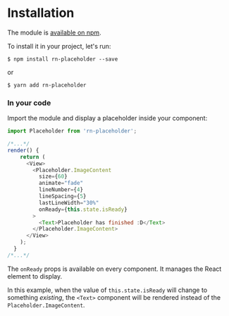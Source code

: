 # Installation

The module is [available on npm](https://www.npmjs.com/package/rn-placeholder).

To install it in your project, let's run:

```shell
$ npm install rn-placeholder --save
```

or

```shell
$ yarn add rn-placeholder
```

### In your code

Import the module and display a placeholder inside your component:

```javascript
import Placeholder from 'rn-placeholder';

/*...*/
render() {
    return (
      <View>
        <Placeholder.ImageContent
          size={60}
          animate="fade"
          lineNumber={4}
          lineSpacing={5}
          lastLineWidth="30%"
          onReady={this.state.isReady}
        >
          <Text>Placeholder has finished :D</Text>
        </Placeholder.ImageContent>
      </View>
    );
  }
/*...*/
```

The `onReady` props is available on every component. It manages the React element to display.

In this example, when the value of `this.state.isReady` will change to something _existing_, the `<Text>` component will be rendered instead of the `Placeholder.ImageContent`.
